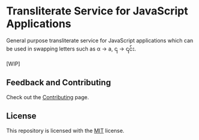 # Transliterate Service for JavaScript Applications

General purpose transliterate service for JavaScript applications which can be used in swapping letters such as α → a, ၎ → ၎င်း.

[WIP]

## Feedback and Contributing

Check out the [Contributing](https://github.com/DagonMetric/translit-js/blob/master/CONTRIBUTING.md) page.

## License

This repository is licensed with the [MIT](https://github.com/DagonMetric/translit-js/blob/master/LICENSE) license.
